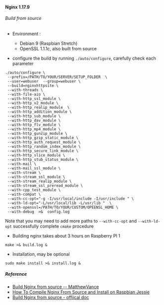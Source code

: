 
#### Nginx 1.17.9

###### Build from source
* Environment :
  * Debian 9 (Raspbian Stretch)
  * OpenSSL 1.1.1c, also built from source
  
* configure the build by running `./auto/configure`, carefully check each parameter
```
./auto/configure \
 --prefix=/PATH/TO/YOUR/SERVER/SETUP_FOLDER  \
 --user=webuser  --group=webuser \
 --build=nginxhttpsite \
 --with-threads \
 --with-file-aio \
 --with-http_ssl_module \
 --with-http_v2_module \
 --with-http_realip_module  \
 --with-http_addition_module \
 --with-http_sub_module \
 --with-http_dav_module \
 --with-http_flv_module \
 --with-http_mp4_module \
 --with-http_gunzip_module \
 --with-http_gzip_static_module \
 --with-http_auth_request_module \
 --with-http_random_index_module \
 --with-http_secure_link_module \
 --with-http_slice_module \
 --with-http_stub_status_module \
 --with-mail \
 --with-mail_ssl_module \
 --with-stream \
 --with-stream_ssl_module \
 --with-stream_realip_module \
 --with-stream_ssl_preread_module \
 --with-cpp_test_module \
 --with-compat \
 --with-cc-opt="-g -I/usr/local/include -I/usr/include " \
 --with-ld-opt="-L/usr/local/lib -L/usr/lib "  \
 --with-openssl=/PATH/TO/YOUR/CUSTOM/OPEENSL_HOME \
 --with-debug  >&  config.log

```

Note that you may need to add more paths to `--with-cc-opt` and `--with-ld-opt` successfully complete `cmake` procedure


* Building nginx takes about 3 hours on Raspberry PI 1
```
make >& build.log &
```


* Installation, may be optional
```
sudo make install >& install.log &
```



##### Reference
* [Build Nginx from source -- MatthewVance](https://github.com/MatthewVance/nginx-build/blob/master/build-nginx.sh)
* [How To Compile Nginx From Source and Install on Raspbian Jessie](https://www.linuxbabe.com/raspberry-pi/compile-nginx-source-raspbian-jessie)
* [Build Nginx from source - offiical doc](https://docs.nginx.com/nginx/admin-guide/installing-nginx/installing-nginx-open-source/)

